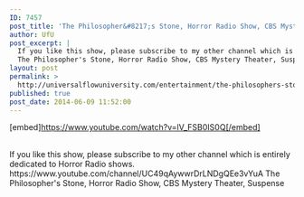 ```yaml
---
ID: 7457
post_title: 'The Philosopher&#8217;s Stone, Horror Radio Show, CBS Mystery Theater, Suspense'
author: UfU
post_excerpt: |
  If you like this show, please subscribe to my other channel which is entirely dedicated to Horror Radio shows. https://www.youtube.com/channel/UC49qAywwrDrLNDgQEe3vYuA
  The Philosopher's Stone, Horror Radio Show, CBS Mystery Theater, Suspense
layout: post
permalink: >
  http://universalflowuniversity.com/entertainment/the-philosophers-stone-horror-radio-show-cbs-mystery-theater-suspense/
published: true
post_date: 2014-06-09 11:52:00
---
```

[embed]https://www.youtube.com/watch?v=lV_FSB0IS0Q[/embed]</br></br>
<p>If you like this show, please subscribe to my other channel which is entirely dedicated to Horror Radio shows. https://www.youtube.com/channel/UC49qAywwrDrLNDgQEe3vYuA
The Philosopher's Stone, Horror Radio Show, CBS Mystery Theater, Suspense</p>